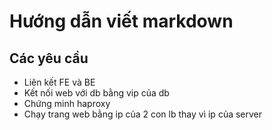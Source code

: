 # Hướng dẫn viết markdown

## Các yêu cầu
* Liên kết FE và BE
* Kết nối web với db bằng vip của db
* Chứng minh haproxy
* Chạy trang web bằng ip của 2 con lb thay vì ip của server
